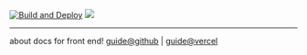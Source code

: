 [![Build and Deploy](https://github.com/chengzao/guide/workflows/Build%20and%20Deploy/badge.svg?branch=master)](https://github.com/chengzao/guide/actions)
![](https://img.shields.io/github/last-commit/chengzao/guide/master.svg?style=flat)

---

about docs for front end!
[guide@github](https://guide.chenio.top) | [guide@vercel](https://guide.chengzao.vercel.app)
